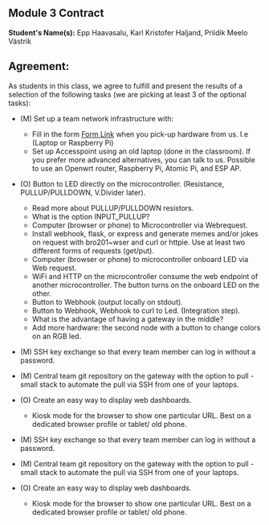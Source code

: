 ## Module 3 Contract

**Student's Name(s):** Epp Haavasalu, Karl Kristofer Haljand, Priidik Meelo Västrik

## Agreement:

As students in this class, we agree to fulfill and present the results of a selection of the following tasks (we are picking at least 3 of the optional tasks):

- (M) Set up a team network infrastructure with:
  - Fill in the form [Form Link](https://forms.gle/Pvaw8h5CDU1GrySaA) when you pick-up hardware from us. I.e (Laptop or Raspberry Pi)
  - Set up Accesspoint using an old laptop (done in the classroom). If you prefer more advanced alternatives, you can talk to us. Possible to use an Openwrt router, Raspberry Pi, Atomic Pi, and ESP AP.

- (O) Button to LED directly on the microcontroller. (Resistance, PULLUP/PULLDOWN, V.Divider later).
  - Read more about PULLUP/PULLDOWN resistors.
  - What is the option INPUT_PULLUP?
  - Computer (browser or phone) to Microcontroller via Webrequest.
  - Install webhook, flask, or express and generate memes and/or jokes on request with bro201~wser and curl or httpie. Use at least two different forms of requests (get/put).
  - Computer (browser or phone) to microcontroller onboard LED via Web request.
  - WiFi and HTTP on the microcontroller consume the web endpoint of another microcontroller. The button turns on the onboard LED on the other.
  - Button to Webhook (output locally on stdout).
  - Button to Webhook, Webhook to curl to Led. (Integration step).
  - What is the advantage of having a gateway in the middle?
  - Add more hardware: the second node with a button to change colors on an RGB led.

- (M) SSH key exchange so that every team member can log in without a password.
- (M) Central team git repository on the gateway with the option to pull - small stack to automate the pull via SSH from one of your laptops.
- (O) Create an easy way to display web dashboards.
  - Kiosk mode for the browser to show one particular URL. Best on a dedicated browser profile or tablet/ old phone.

- (M) SSH key exchange so that every team member can log in without a password.
- (M) Central team git repository on the gateway with the option to pull - small stack to automate the pull via SSH from one of your laptops.
- (O) Create an easy way to display web dashboards.
  - Kiosk mode for the browser to show one particular URL. Best on a dedicated browser profile or tablet/ old phone.
